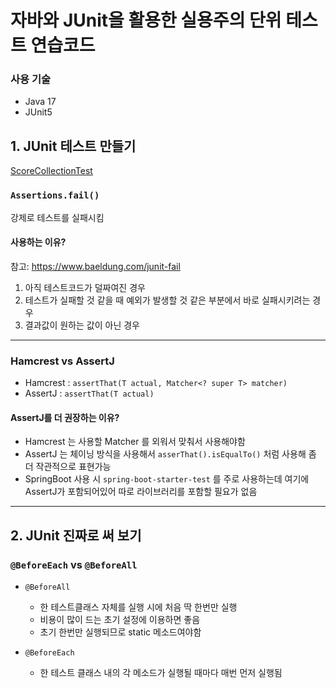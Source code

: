 # 자바와 JUnit을 활용한 실용주의 단위 테스트 연습코드

### 사용 기술
- Java 17
- JUnit5


## 1. JUnit 테스트 만들기
[ScoreCollectionTest](./src/test/java/com/example/junitex/ScoreCollectionTest.java)

### `Assertions.fail()`
강제로 테스트를 실패시킴

#### 사용하는 이유?

참고: https://www.baeldung.com/junit-fail

 1. 아직 테스트코드가 덜짜여진 경우
 2. 테스트가 실패할 것 같을 때 예외가 발생할 것 같은 부분에서 바로 실패시키려는 경우
 3. 결과값이 원하는 값이 아닌 경우

----

### Hamcrest vs AssertJ
- Hamcrest : `assertThat(T actual, Matcher<? super T> matcher)`
- AssertJ : `assertThat(T actual)`

#### AssertJ를 더 권장하는 이유?
- Hamcrest 는 사용할 Matcher 를 외워서 맞춰서 사용해야함 
- AssertJ 는 체이닝 방식을 사용해서 `asserThat().isEqualTo()` 처럼 사용해 좀 더 작관적으로 표현가능
- SpringBoot 사용 시 `spring-boot-starter-test` 를 주로 사용하는데 여기에 AssertJ가 포함되어있어 따로 라이브러리를 포함할 필요가 없음

----

## 2. JUnit 진짜로 써 보기

### `@BeforeEach` vs `@BeforeAll`
- `@BeforeAll`
  - 한 테스트클래스 자체를 실행 시에 처음 딱 한번만 실행
  - 비용이 많이 드는 초기 설정에 이용하면 좋음 
  - 초기 한번만 실행되므로 static 메소드여야함

- `@BeforeEach`
  - 한 테스트 클래스 내의 각 메소드가 실행될 때마다 매번 먼저 실행됨